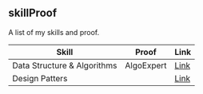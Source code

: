 ## skillProof
A list of my skills and proof.

| Skill  | Proof | Link|
| ------------- | ------------- |------------- |
| Data Structure & Algorithms  | AlgoExpert  | [Link](https://github.com/ajaygunalan/algoExpert)|
| Design Patters  |  |[Link](https://github.com/ajaygunalan/designPattern/tree/main)|
